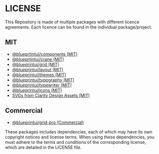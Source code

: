 # LICENSE

This Repository is made of multiple packages with different licence agreements.
Each licence can be found in the individual package/project.

## MIT

- [@blueprtintui/components (MIT)](https://github.com/blueprintui/blueprintui/blob/main/packages/components/LICENSE.md)
- [@blueprtintui/crane (MIT)](https://github.com/blueprintui/blueprintui/blob/main/packages/crane/LICENSE.md)
- [@blueprintui/grid (MIT)](https://github.com/blueprintui/blueprintui/blob/main/packages/grid/LICENSE.md)
- [@blueprintui/layout (MIT)](https://github.com/blueprintui/blueprintui/blob/main/packages/layout/LICENSE.md)
- [@blueprintui/themes (MIT)](https://github.com/blueprintui/blueprintui/blob/main/packages/themes/LICENSE.md)
- [@blueprintui/typography (MIT)](https://github.com/blueprintui/blueprintui/blob/main/packages/typography/LICENSE.md)
- [@blueprintui/typewriter (MIT)](https://github.com/blueprintui/blueprintui/blob/main/packages/typewriter/LICENSE.md)
- [@blueprintui/icons (MIT)](https://github.com/blueprintui/blueprintui/blob/main/packages/icons/LICENSE.md)
- [SVGs from Clarity Design Assets (MIT)](https://github.com/vmware/clarity-assets)

## Commercial

- [@blueprintui/grid-pro (Commercial)](https://github.com/blueprintui/blueprintui/blob/main/packages/grid-pro/LICENSE.md)

These packages includes dependencies, each of which may have its own copyright notices and license terms. When using these dependencies, you must adhere to the terms and conditions of the corresponding license, which are detailed in the LICENSE file.